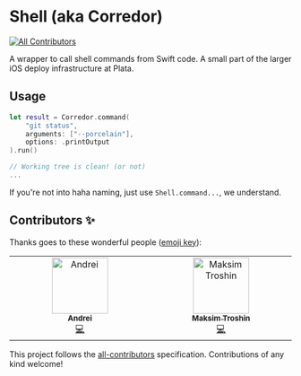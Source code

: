 # Shell (aka Corredor)
<!-- ALL-CONTRIBUTORS-BADGE:START - Do not remove or modify this section -->
[![All Contributors](https://img.shields.io/badge/all_contributors-2-orange.svg?style=flat-square)](#contributors-)
<!-- ALL-CONTRIBUTORS-BADGE:END -->

A wrapper to call shell commands from Swift code. A small part of the larger iOS deploy infrastructure at Plata.

## Usage

```swift
let result = Corredor.command(
    "git status", 
    arguments: ["--porcelain"], 
    options: .printOutput
).run()

// Working tree is clean! (or not)
...
```

If you're not into haha naming, just use `Shell.command...`, we understand.

## Contributors ✨

Thanks goes to these wonderful people ([emoji key](https://allcontributors.org/docs/en/emoji-key)):

<!-- ALL-CONTRIBUTORS-LIST:START - Do not remove or modify this section -->
<!-- prettier-ignore-start -->
<!-- markdownlint-disable -->
<table>
  <tbody>
    <tr>
      <td align="center" valign="top" width="14.28%"><a href="https://github.com/adurymanov"><img src="https://avatars.githubusercontent.com/u/21358938?v=4?s=100" width="100px;" alt="Andrei"/><br /><sub><b>Andrei</b></sub></a><br /><a href="https://github.com/platacard/corredor/commits?author=adurymanov" title="Code">💻</a></td>
      <td align="center" valign="top" width="14.28%"><a href="https://github.com/mstroshin"><img src="https://avatars.githubusercontent.com/u/9129577?v=4?s=100" width="100px;" alt="Maksim Troshin"/><br /><sub><b>Maksim Troshin</b></sub></a><br /><a href="https://github.com/platacard/corredor/commits?author=mstroshin" title="Code">💻</a></td>
    </tr>
  </tbody>
</table>

<!-- markdownlint-restore -->
<!-- prettier-ignore-end -->

<!-- ALL-CONTRIBUTORS-LIST:END -->

This project follows the [all-contributors](https://github.com/all-contributors/all-contributors) specification. Contributions of any kind welcome!